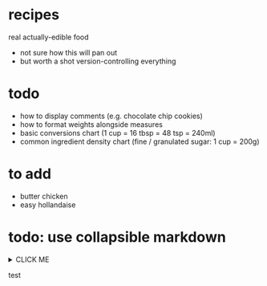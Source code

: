 #   recipes
real actually-edible food

*   not sure how this will pan out
*   but worth a shot version-controlling everything


#   todo
*   how to display comments (e.g. chocolate chip cookies)
*   how to format weights alongside measures
*   basic conversions chart (1 cup = 16 tbsp = 48 tsp = 240ml)
*   common ingredient density chart (fine / granulated sugar: 1 cup = 200g)


#   to add
*   butter chicken
*   easy hollandaise


#   todo: use collapsible markdown
<details>
<summary>CLICK ME</summary>

```python
print("hello world!")
```

</details>

test
